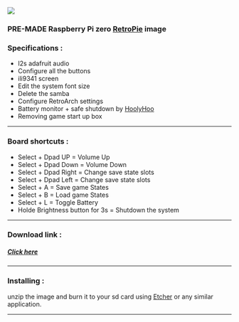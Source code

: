 ![](https://raw.githubusercontent.com/Gameboypi/SPW/master/images/retropie.png)
### PRE-MADE Raspberry Pi zero [RetroPie](https://retropie.org.uk/) image
 
### Specifications :
- I2s adafruit audio
- Configure all the buttons
- ili9341 screen
- Edit the system font size 
- Delete the samba 
- Configure RetroArch settings
- Battery monitor + safe shutdown by [HoolyHoo](https://github.com/HoolyHoo/Mintybatterymonitor)
- Removing game start up box

-----

### Board shortcuts :

- Select + Dpad UP = Volume Up
- Select + Dpad Down = Volume Down
- Select + Dpad Right = Change save state slots
- Select + Dpad Left = Change save state slots
- Select + A = Save game States
- Select + B = Load game States
- Select + L = Toggle Battery 
- Holde Brightness button for 3s = Shutdown the system

-----

### Download link :
##### [Click here](http://www.mediafire.com/file/923btg9b0tm33x0/SPW_v1.zip)

-----

### Installing :
unzip the image and burn it to your sd card using [Etcher](https://etcher.io/) or any similar application.

-----
